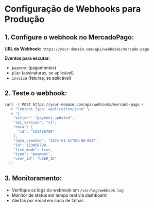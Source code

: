 # Configuração de Webhooks para Produção

## 1. Configure o webhook no MercadoPago:

**URL do Webhook:** `https://your-domain.com/api/webhooks/mercado-pago`

**Eventos para escutar:**
- `payment` (pagamentos)
- `plan` (assinaturas, se aplicável)
- `invoice` (faturas, se aplicável)

## 2. Teste o webhook:

```bash
curl -X POST https://your-domain.com/api/webhooks/mercado-pago \
  -H "Content-Type: application/json" \
  -d '{
    "action": "payment.updated",
    "api_version": "v1",
    "data": {
      "id": "123456789"
    },
    "date_created": "2024-01-01T00:00:00Z",
    "id": 123456789,
    "live_mode": true,
    "type": "payment",
    "user_id": "USER_ID"
  }'
```

## 3. Monitoramento:

- Verifique os logs do webhook em `/var/log/webhook.log`
- Monitor de status em tempo real via dashboard
- Alertas por email em caso de falhas